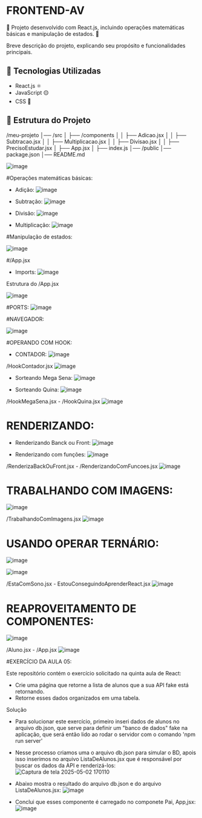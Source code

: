 # FRONTEND-AV
📘 Projeto desenvolvido com React.js, incluindo operações matemáticas básicas e manipulação de estados. 🚀

Breve descrição do projeto, explicando seu propósito e funcionalidades principais.

## 🚀 Tecnologias Utilizadas

- React.js ⚛️
- JavaScript 🟡
- CSS 🎨

## 📂 Estrutura do Projeto

/meu-projeto │── /src │ ├── /components │ │ ├── Adicao.jsx │ │ ├── Subtracao.jsx │ │ ├── Multiplicacao.jsx │ │ ├── Divisao.jsx │ │ ├── PrecisoEstudar.jsx │ ├── App.jsx │ ├── index.js │── /public │── package.json │── README.md

![image](https://github.com/user-attachments/assets/9330513a-23b3-4230-a2cd-0811c598be01)

#Operações matemáticas básicas:

- Adição:
  ![image](https://github.com/user-attachments/assets/fd7655b9-4241-416e-aa7c-667ff29ced7d)
  
- Subtração:
  ![image](https://github.com/user-attachments/assets/004c260e-c4a1-48a0-87e6-4b0b7520eabf)
  
- Divisão:
  ![image](https://github.com/user-attachments/assets/2ef79a79-f7cd-4652-a5e0-d92ea45826e2)

- Multiplicação:
  ![image](https://github.com/user-attachments/assets/3067b9ef-98e5-4b8b-a60a-ec90310efef5)

#Manipulação de estados:

![image](https://github.com/user-attachments/assets/c2260775-328c-4df6-b3e3-0508c4091b98)

#/App.jsx

- Imports:
  ![image](https://github.com/user-attachments/assets/d1e45ba7-0c49-41b1-821f-c61616086b17)

Estrutura do /App.jsx

![image](https://github.com/user-attachments/assets/7abd122e-dc1d-4ffd-9a8b-c7308d3fecb3)

#PORTS:
![image](https://github.com/user-attachments/assets/1242bb4b-b6e6-4334-b95f-e4483c1c2115)

#NAVEGADOR:

![image](https://github.com/user-attachments/assets/2a874638-6b68-44d3-9200-8148ff6bff38)

#OPERANDO COM HOOK:

- CONTADOR:
  ![image](https://github.com/user-attachments/assets/bb4391c3-da25-4145-9938-a74cca02a696)

/HookContador.jsx
![image](https://github.com/user-attachments/assets/c6cf33d2-74ae-406a-8dd2-f45d3287d2cd)


- Sorteando Mega Sena:
  ![image](https://github.com/user-attachments/assets/4d48ffff-bc3f-4dc4-a825-036b2a6a73ce)

- Sorteando Quina:
  ![image](https://github.com/user-attachments/assets/5a370b84-9f41-4d34-9030-a7449cf8f36a)

/HookMegaSena.jsx - /HookQuina.jsx
![image](https://github.com/user-attachments/assets/96bdc62a-1920-4c07-af9d-1fcf0739ba34)


# RENDERIZANDO:

- Renderizando Banck ou Front:
  ![image](https://github.com/user-attachments/assets/b2201f80-3536-44bd-908f-f095d035916d)

- Renderizando com funções:
  ![image](https://github.com/user-attachments/assets/0cd2c5c5-7059-495f-8fce-d9ec78a7a0cd)

/RenderizaBackOuFront.jsx - /RenderizandoComFuncoes.jsx
![image](https://github.com/user-attachments/assets/0ca45e39-56a4-49de-8b63-a93f009eae4c)

# TRABALHANDO COM IMAGENS:

![image](https://github.com/user-attachments/assets/58469594-9d76-4db2-8f84-dac8effe27df)

/TrabalhandoComImagens.jsx
![image](https://github.com/user-attachments/assets/11c607b6-7ec8-42a5-8e8a-1ebd7cfb6923)

# USANDO OPERAR TERNÁRIO:

![image](https://github.com/user-attachments/assets/ef88a9f2-84d5-41a8-94ed-5ac3a3fa7981)

![image](https://github.com/user-attachments/assets/d2252c80-6f5c-44f2-9a42-fc303315a5e1)

/EstaComSono.jsx - EstouConseguindoAprenderReact.jsx
![image](https://github.com/user-attachments/assets/073ec391-76a2-4f87-b1ba-9b0ed8879b64)


# REAPROVEITAMENTO DE COMPONENTES:

![image](https://github.com/user-attachments/assets/1cb3a296-3c7d-45b4-b092-c8031da21d06)

/Aluno.jsx - /App.jsx
![image](https://github.com/user-attachments/assets/bcd068f4-45d6-4e42-919e-f7a092111668)

#EXERCÍCIO DA AULA 05:

Este repositório contém o exercício solicitado na quinta aula de React:
- Crie uma página que retorne a lista de alunos que a sua API fake está retornando.
- Retorne esses dados organizados em uma tabela.
  
Solução
- Para solucionar este exercício, primeiro inseri dados de alunos no arquivo db.json, que serve para definir um "banco de dados" fake na aplicação, que será então lido ao rodar o servidor com o comando 'npm run server'

- Nesse processo criamos uma o arquivo db.json para simular o BD, apois isso inserimos no arquivo ListaDeAlunos.jsx que é responsável por buscar os dados da API e renderizá-los:
![Captura de tela 2025-05-02 170110](https://github.com/user-attachments/assets/30e4d856-b226-40e7-ad1d-a63e50869dc0)

- Abaixo mostra o resultado do arquivo db.json e do arquivo ListaDeAlunos.jsx:
![image](https://github.com/user-attachments/assets/0cec2ea3-d05d-4359-bbf3-8f7cd23561fb)

- Conclui que esses componente é carregado no componete Pai, App,jsx:
![image](https://github.com/user-attachments/assets/ec6e19f0-7397-402b-b7cd-5656ffade62d)



